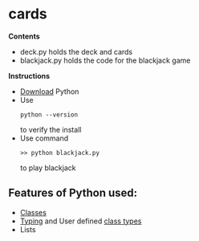 # cards  
__Contents__  
- deck.py holds the deck and cards
- blackjack.py holds the code for the blackjack game

__Instructions__  
- [Download](https://www.python.org/ftp/python/3.8.3/python-3.8.3-amd64.exe) Python  
- Use <pre><code>python --version</code></pre> to verify the install  
- Use command <pre><code>>> python blackjack.py</code></pre> to play blackjack

## Features of Python used:
- [Classes](https://www.w3schools.com/python/python_classes.asp)
- [Typing](https://docs.python.org/3/library/typing.html) and User defined [class types](https://stackoverflow.com/questions/36286894/name-not-defined-in-type-annotation)
- Lists
